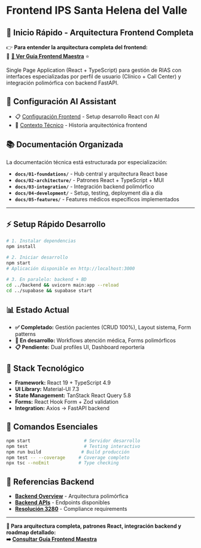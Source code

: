 # Frontend IPS Santa Helena del Valle

## 🎯 **Inicio Rápido - Arquitectura Frontend Completa**

👉 **Para entender la arquitectura completa del frontend:**  
📖 **[🎨 Ver Guía Frontend Maestra](docs/01-foundations/frontend-overview.md)** ⭐

Single Page Application (React + TypeScript) para gestión de RIAS con interfaces especializadas por perfil de usuario (Clínico + Call Center) y integración polimórfica con backend FastAPI.

## 🔧 **Configuración AI Assistant**
- 📋 [Configuración Frontend](CLAUDE.md) - Setup desarrollo React con AI
- 🧠 [Contexto Técnico](FRONTEND-STATUS.md) - Historia arquitectónica frontend

## 📚 **Documentación Organizada**
La documentación técnica está estructurada por especialización:
- **`docs/01-foundations/`** - Hub central y arquitectura React base
- **`docs/02-architecture/`** - Patrones React + TypeScript + MUI  
- **`docs/03-integration/`** - Integración backend polimórfico
- **`docs/04-development/`** - Setup, testing, deployment día a día
- **`docs/05-features/`** - Features médicos específicos implementados

---

## ⚡ **Setup Rápido Desarrollo**

```bash
# 1. Instalar dependencias
npm install

# 2. Iniciar desarrollo
npm start
# Aplicación disponible en http://localhost:3000

# 3. En paralelo: backend + BD
cd ../backend && uvicorn main:app --reload
cd ../supabase && supabase start
```

## 📊 **Estado Actual**
- **✅ Completado:** Gestión pacientes (CRUD 100%), Layout sistema, Form patterns
- **🚧 En desarrollo:** Workflows atención médica, Forms polimórficos  
- **📋 Pendiente:** Dual profiles UI, Dashboard reportería

## 🎯 **Stack Tecnológico**
- **Framework:** React 19 + TypeScript 4.9
- **UI Library:** Material-UI 7.3
- **State Management:** TanStack React Query 5.8
- **Forms:** React Hook Form + Zod validation
- **Integration:** Axios → FastAPI backend

## 🔧 **Comandos Esenciales**

```bash
npm start                    # Servidor desarrollo
npm test                     # Testing interactivo  
npm run build               # Build producción
npm test -- --coverage     # Coverage completo
npx tsc --noEmit           # Type checking
```

## 🔗 **Referencias Backend**
- **[Backend Overview](../backend/docs/01-foundations/architecture-overview.md)** - Arquitectura polimórfica  
- **[Backend APIs](../backend/CLAUDE.md)** - Endpoints disponibles
- **[Resolución 3280](../backend/docs/02-regulations/resolucion-3280-master.md)** - Compliance requirements

---

**📖 Para arquitectura completa, patrones React, integración backend y roadmap detallado:**  
**➡️ [Consultar Guía Frontend Maestra](docs/01-foundations/frontend-overview.md)**